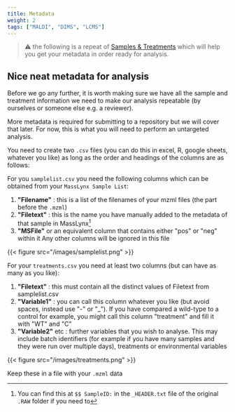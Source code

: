 ```yaml
---
title: Metadata
weight: 2
tags: ["MALDI", "DIMS", "LCMS"]
---
```


> :warning: the following is a repeat of [Samples & Treatments](https://untargeted-metabolomics-workflow.netlify.app/03_conversion-to-open-format/05_samples-treatments/) 
which will help you get your metadata in order ready for analysis.

## Nice neat metadata for analysis

Before we go any further, it is worth making sure we have all the sample and treatment information we need to make our analysis repeatable (by ourselves or someone else e.g. a reviewer).

More metadata is required for submitting to a repository but we will cover that later. For now, this is what you will need to perform an untargeted analysis.

You need to create two `.csv` files (you can do this in excel, R, google sheets, whatever you like) as long as the order and headings of the columns are as follows:

For you `samplelist.csv` you need the following columns which can be obtained from your `MassLynx Sample List`:
1. **"Filename"** : this is a list of the filenames of your mzml files (the part before the `.mzml`)
2. **"Filetext"** : this is the name you have manually added to the metadata of that sample in MassLynx[^1]
3. **"MSFile"** or an equivalent column that contains either "pos" or "neg" within it
Any other columns will be ignored in this file

{{< figure src="/images/samplelist.png" >}}

For your `treatments.csv` you need at least two columns (but can have as many as you like):
1. **"Filetext"** : this must contain all the distinct values of Filetext from samplelist.csv
2. **"Variable1"** : you can call this column whatever you like (but avoid spaces, instead use "-" or "_"). If you have compared a wild-type to a control for example, you might call this column "treatment" and fill it with "WT" and "C"
2. **"Variable2"** etc : further variables that you wish to analyse. This may include batch identifiers (for example if you have many samples and they were run over multiple days), treatments or environmental variables

{{< figure src="/images/treatments.png" >}}

Keep these in a file with your `.mzml` data

[^1]: You can find this at `$$ SampleID:` in the `_HEADER.txt` file of the original `.RAW` folder if you need to


